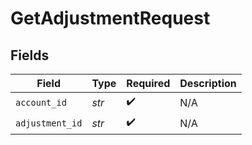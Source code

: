 # GetAdjustmentRequest


## Fields

| Field              | Type               | Required           | Description        |
| ------------------ | ------------------ | ------------------ | ------------------ |
| `account_id`       | *str*              | :heavy_check_mark: | N/A                |
| `adjustment_id`    | *str*              | :heavy_check_mark: | N/A                |